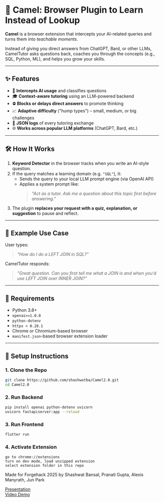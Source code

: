 # 🐫 Camel: Browser Plugin to Learn Instead of Lookup

**Camel** is a browser extension that intercepts your AI-related queries and turns them into *teachable moments*.

Instead of giving you direct answers from ChatGPT, Bard, or other LLMs, CamelTutor asks questions back, coaches you through the concepts (e.g., SQL, Python, ML), and helps you grow your skills.

---

## ✨ Features

- 🧠 **Intercepts AI usage** and classifies questions
- 🎓 **Context-aware tutoring** using an LLM-powered backend
- ⛔ **Blocks or delays direct answers** to promote thinking
- 📈 **Adaptive difficulty** ("hump types") – small, medium, or big challenges
- 📝 **JSON logs** of every tutoring exchange
- 🌐 **Works across popular LLM platforms** (ChatGPT, Bard, etc.)

---

## 🛠️ How It Works

1. **Keyword Detector** in the browser tracks when you write an AI-style question.
2. If the query matches a learning domain (e.g. `"SQL"`), it:
   - Sends the query to your local LLM prompt engine (via OpenAI API)
   - Applies a system prompt like:
     > _"Act as a tutor. Ask me a question about this topic first before answering."_
3. The plugin **replaces your request with a quiz, explanation, or suggestion** to pause and reflect.

---

## 🧪 Example Use Case

User types:
> *"How do I do a LEFT JOIN in SQL?"*

CamelTutor responds:
> _"Great question. Can you first tell me what a JOIN is and when you’d use LEFT JOIN over INNER JOIN?"_

---

## 🧰 Requirements

- Python 3.8+
- `openai>=1.0.0`
- `python-dotenv`
- `httpx < 0.28.1`
- Chrome or Chromium-based browser
- `manifest.json`-based browser extension loader

---

## 🚀 Setup Instructions

### 1. Clone the Repo

```bash
git clone https://github.com/shashwatba/Camel2.0.git
cd Camel2.0
```


### 2. Run Backend

```bash
pip install openai python-dotenv uvicorn
uvicorn fastapiserver:app --reload
```

### 3. Run Frontend

```bash
flutter run
```

### 4. Activate Extension

```Planetext
go to chrome://extensions
turn on dev mode, load unzipped extension
select extension folder in this repo
```

Made for Forgehack 2025 by Shashwat Bansal, Pranati Gupta, Alexis Manyrath, Jun Park

[Presentation](https://www.canva.com/design/DAGuS_HZzqE/3qBnQUgEkx6IcHFpBOdP_g/edit?utm_content=DAGuS_HZzqE&utm_campaign=designshare&utm_medium=link2&utm_source=sharebutton)  
[Video Demo](https://www.youtube.com/watch?v=jBxNTbxxqyM)
